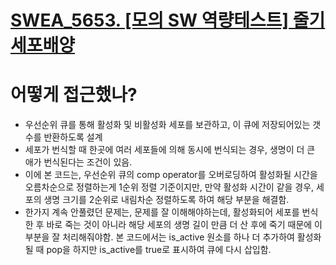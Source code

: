 # [SWEA_5653. [모의 SW 역량테스트] 줄기세포배양](https://www.swexpertacademy.com/main/code/problem/problemDetail.do?contestProbId=AWXRJ8EKe48DFAUo&categoryId=AWXRJ8EKe48DFAUo&categoryType=CODE)


# 어떻게 접근했나?
* 우선순위 큐를 통해 활성화 및 비활성화 세포를 보관하고, 이 큐에 저장되어있는 갯수를 반환하도록 설계
* 세포가 번식할 때 한곳에 여러 세포들에 의해 동시에 번식되는 경우, 생명이 더 큰 애가 번식된다는 조건이 있음.
* 이에 본 코드는, 우선순위 큐의 comp operator를 오버로딩하여 활성화될 시간을 오름차순으로 정렬하는게 1순위 정렬 기준이지만, 만약 활성화 시간이 같을 경우, 세포의 생명 크기를 2순위로 내림차순 정렬하도록 하여 해당 부분을 해결함. 
* 한가지 계속 안풀렸던 문제는, 문제를 잘 이해해야하는데, 활성화되어 세포를 번식한 후 바로 죽는 것이 아니라 해당 세포의 생명 길이 만큼 더 산 후에 죽기 때문에 이부분을 잘 처리해줘야함. 본 코드에서는 is_active 원소를 하나 더 추가하여 활성화될 때 pop을 하지만 is_active를 true로 표시하여 큐에 다시 삽입함. 
